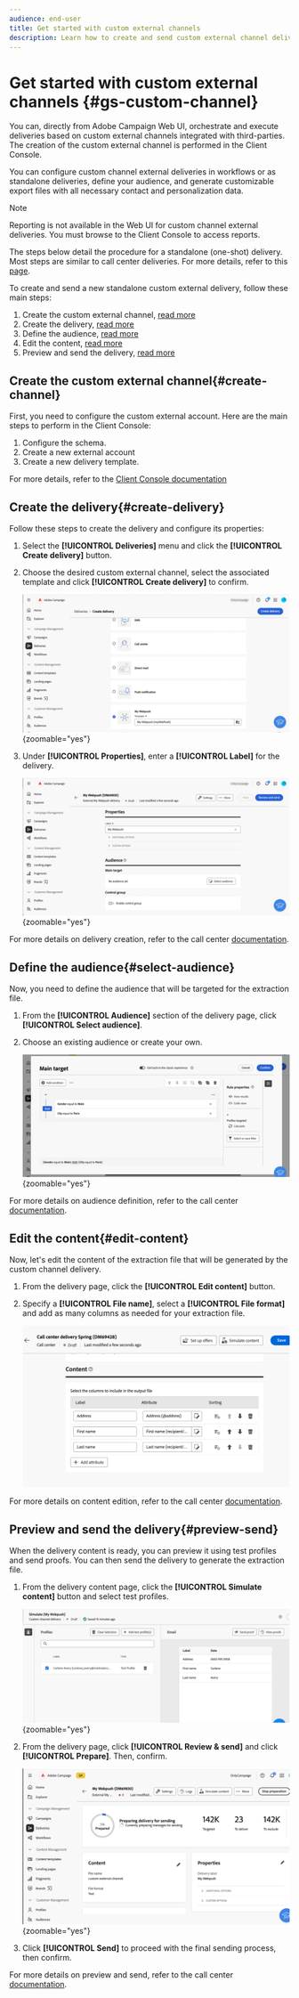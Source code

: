 ```yaml
---
audience: end-user
title: Get started with custom external channels
description: Learn how to create and send custom external channel deliveries with Adobe Campaign Web
---
```

# Get started with custom external channels {#gs-custom-channel}

You can, directly from Adobe Campaign Web UI, orchestrate and execute deliveries based on custom external channels integrated with third-parties. The creation of the custom external channel is performed in the Client Console.

You can configure custom channel external deliveries in workflows or as standalone deliveries, define your audience, and generate customizable export files with all necessary contact and personalization data.

>[!NOTE]
>
>Reporting is not available in the Web UI for custom channel external deliveries. You must browse to the Client Console to access reports.

The steps below detail the procedure for a standalone (one-shot) delivery. Most steps are similar to call center deliveries. For more details, refer to this [page](../call-center/create-call-center.md).

To create and send a new standalone custom external delivery, follow these main steps:

1. Create the custom external channel, [read more](#create-channel)
1. Create the delivery, [read more](#create-delivery)
1. Define the audience, [read more](#select-audience)
1. Edit the content, [read more](#edit-content)
1. Preview and send the delivery, [read more](#preview-send)

## Create the custom external channel{#create-channel}

First, you need to configure the custom external account. Here are the main steps to perform in the Client Console:

1. Configure the schema.
1. Create a new external account
1. Create a new delivery template.

For more details, refer to the [Client Console documentation](https://experienceleague.adobe.com/docs/campaign/campaign-v8/send/custom-channel.html)
## Create the delivery{#create-delivery}

Follow these steps to create the delivery and configure its properties:

1. Select the **[!UICONTROL Deliveries]** menu and click the **[!UICONTROL Create delivery]** button.

1. Choose the desired custom external channel, select the associated template and click **[!UICONTROL Create delivery]** to confirm.

    ![Screenshot showing the creation of a custom delivery](assets/cus-create.png){zoomable="yes"}


1. Under **[!UICONTROL Properties]**, enter a **[!UICONTROL Label]** for the delivery.

    ![Screenshot showing the properties configuration for a custom delivery](assets/cus-properties.png){zoomable="yes"}

For more details on delivery creation, refer to the call center [documentation](../call-center/create-call-center.md#create-delivery).

## Define the audience{#select-audience}

Now, you need to define the audience that will be targeted for the extraction file.

1. From the **[!UICONTROL Audience]** section of the delivery page, click **[!UICONTROL Select audience]**.

1. Choose an existing audience or create your own.

    ![Screenshot showing audience selection for a custom delivery](assets/cc-audience2.png){zoomable="yes"}

For more details on audience definition, refer to the call center [documentation](../call-center/create-call-center.md#select-audience).

## Edit the content{#edit-content}

Now, let's edit the content of the extraction file that will be generated by the custom channel delivery. 

1. From the delivery page, click the **[!UICONTROL Edit content]** button.

1. Specify a **[!UICONTROL File name]**, select a **[!UICONTROL File format]** and add as many columns as needed for your extraction file.

    ![Screenshot showing the attributes configuration options for the extraction file.](assets/cc-content-attributes.png)

For more details on content edition, refer to the call center [documentation](../call-center/create-call-center.md#edit-content).

## Preview and send the delivery{#preview-send}

When the delivery content is ready, you can preview it using test profiles and send proofs. You can then send the delivery to generate the extraction file.

1. From the delivery content page, click the **[!UICONTROL Simulate content]** button and select test profiles.

    ![Screenshot showing the simulate content option in the delivery content page](assets/cus-simulate.png){zoomable="yes"}

1. From the delivery page, click **[!UICONTROL Review & send]** and click **[!UICONTROL Prepare]**. Then, confirm. 

    ![Screenshot showing the prepare option and logs menu](assets/cus-prepare.png){zoomable="yes"}

1. Click **[!UICONTROL Send]** to proceed with the final sending process, then confirm.

For more details on preview and send, refer to the call center [documentation](../call-center/create-call-center.md#preview-send).
